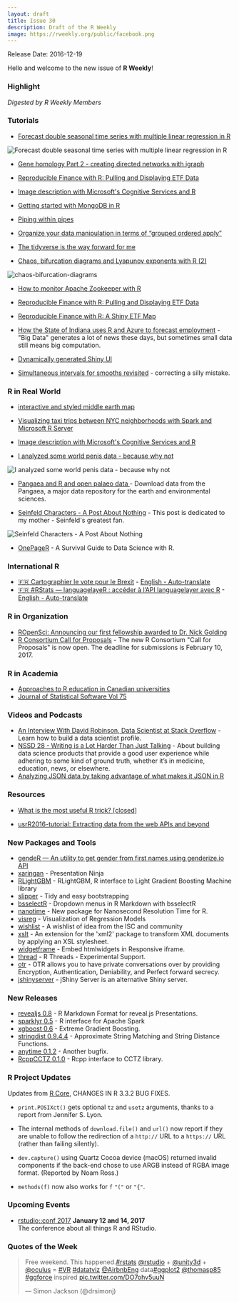 ```yaml
---
layout: draft
title: Issue 30
description: Draft of the R Weekly
image: https://rweekly.org/public/facebook.png
---
```


Release Date: 2016-12-19

Hello and welcome to the new issue of **R Weekly**!

### Highlight

*Digested by R Weekly Members*


### Tutorials

+ [Forecast double seasonal time series with multiple linear regression in R](https://petolau.github.io/Forecast-double-seasonal-time-series-with-multiple-linear-regression-in-R/)

![Forecast double seasonal time series with multiple linear regression in R](https://cdn.rawgit.com/PetoLau/petolau.github.io/0bad7ee8d58c2996f64ebcc7b1ebabd352dc0448/images/post_2/industry_4.gif)

+ [Gene homology Part 2 - creating directed networks with igraph](https://shiring.github.io/genome/2016/12/14/homologous_genes_part2_post)

+ [Reproducible Finance with R: Pulling and Displaying ETF Data](https://www.rstudio.com/rviews/2016/12/14/reproducible-finance-with-r-pulling-and-displaying-etf-data/)

+ [Image description with Microsoft's Cognitive Services and R](http://flovv.github.io/Roxford_extension/)

+ [Getting started with MongoDB in R](https://cran.r-project.org/web/packages/mongolite/vignettes/intro.html)

+ [Piping within pipes](http://nathaneastwood.github.io/2016-11-21-pipes-in-pipes/) 

+ [Organize your data manipulation in terms of “grouped ordered apply”](http://www.win-vector.com/blog/2016/12/organize-your-data-manipulation-in-terms-of-grouped-ordered-apply/)

+ [The tidyverse is the way forward for me](https://www.reddit.com/r/rstats/comments/5i8v97/the_tidyverse_is_the_way_forward_for_me/)

+ [Chaos, bifurcation diagrams and Lyapunov exponents with R (2)](https://a-blog-from-sydney.blogspot.jp/2016/12/chaos-bifurcation-diagrams-and-lyapunov.html)

![chaos-bifurcation-diagrams](https://cdn.rawgit.com/rweekly/image/master/2016-12-19/chaos-bifurcation-diagrams.jpg)

+ [How to monitor Apache Zookeeper with R](https://rud.is/b/2016/12/16/minding-the-zookeeper-with-r/)

+ [Reproducible Finance with R: Pulling and Displaying ETF Data](https://www.rstudio.com/rviews/2016/12/14/reproducible-finance-with-r-pulling-and-displaying-etf-data/)

+ [Reproducible Finance with R: A Shiny ETF Map](https://www.rstudio.com/rviews/2016/12/16/reproducible-finance-with-r-a-shiny-etf-map/)

+ [How the State of Indiana uses R and Azure to forecast employment](http://blog.revolutionanalytics.com/2016/12/state-of-indiana-employment.html) - "Big Data" generates a lot of news these days, but sometimes small data still means big computation.

+ [Dynamically generated Shiny UI](http://www.mango-solutions.com/wp/2016/12/dynamically-generated-shiny-ui/)

+ [Simultaneous intervals for smooths revisited](http://www.fromthebottomoftheheap.net/2016/12/15/simultaneous-interval-revisited/) -  correcting a silly mistake.

### R in Real World

+ [interactive and styled middle earth map](http://jkunst.com/r/interactive-and-styled-middle-earth-map/)

+ [Visualizing taxi trips between NYC neighborhoods with Spark and Microsoft R Server](http://blog.revolutionanalytics.com/2016/12/taxi-mrs-spark.html) 

+ [Image description with Microsoft's Cognitive Services and R](http://flovv.github.io/Roxford_extension/)

+ [I analyzed some world penis data - because why not](https://blog.jemu.name/post/2015/08/i-analyzed-some-world-penis-data---because-why-not/)

![I analyzed some world penis data - because why not](https://blog.jemu.name/images/plot_length_method-1.png)

+ [Pangaea and R and open palaeo data ](http://www.fromthebottomoftheheap.net/2016/12/16/pangaea-r-open-palaeo-data/) - Download data from the Pangaea, a major data repository for the earth and environmental sciences. 

+ [Seinfeld Characters - A Post About Nothing](https://stoltzmaniac.com/seinfeld-characters-a-post-about-nothing/) - This post is dedicated to my mother - Seinfeld's greatest fan.

![Seinfeld Characters - A Post About Nothing](https://stoltzmaniac.com/content/images/2016/12/seinfeld-characters-a-post-about-nothing/unnamed-chunk-9-1-small.PNG)

+ [OnePageR](http://togaware.com/onepager/) - A Survival Guide to Data Science with R.

### International R

+ [:fr: Cartographier le vote pour le Brexit](http://freakonometrics.hypotheses.org/49832) - [English - Auto-translate](http://translate.google.com/translate?hl=&sl=fr&tl=en&u=http://freakonometrics.hypotheses.org/49832)
+ [:fr: #RStats — languagelayeR : accéder à l’API languagelayer avec R](http://colinfay.me/rstats-languagelayer-api/) - [English - Auto-translate](http://translate.google.com/translate?hl=&sl=fr&tl=en&u=http://colinfay.me/rstats-languagelayer-api/)


### R in Organization

+ [ROpenSci: Announcing our first fellowship awarded to Dr. Nick Golding](http://ropensci.org/blog/blog/2016/12/12/ropensci-fellowship-zoon.html)
+ [R Consortium Call for Proposals](https://www.r-consortium.org/blog/2016/12/06/call-for-proposals) - The new R Consortium "Call for Proposals" is now open. The deadline for submissions is February 10, 2017.

### R in Academia

+ [Approaches to R education in Canadian universities](https://f1000research.com/articles/5-2802/v1)
+ [Journal of Statistical Software Vol 75](https://www.jstatsoft.org/issue/view/v075)


### Videos and Podcasts

+ [An Interview With David Robinson, Data Scientist at Stack Overflow](https://www.datacamp.com/community/blog/an-interview-with-david-robinson-data-scientist-at-stack-overflow) - Learn how to build a data scientist profile. 
+ [NSSD 28 - Writing is a Lot Harder Than Just Talking](https://soundcloud.com/nssd-podcast/episode-28-writing-is-a-lot-harder-than-just-talking) - About building data science products that provide a good user experience while adhering to some kind of ground truth, whether it’s in medicine, education, news, or elsewhere.
+ [Analyzing JSON data by taking advantage of what makes it JSON in R](https://blog.exploratory.io/analyzing-json-data-by-taking-advantage-of-the-structure-in-r-1e0508e30117#.7sxhp32yt)

### Resources

+ [What is the most useful R trick? \[closed\]](https://stackoverflow.com/questions/1295955/what-is-the-most-useful-r-trick)

+ [usrR2016-tutorial: Extracting data from the web APIs and beyond](https://github.com/ropensci/user2016-tutorial)

### New Packages and Tools

+ [gendeR — An utility to get gender from first names using genderize.io API](https://github.com/michelcaradec/gendeR)
+ [xaringan](https://github.com/yihui/xaringan) - Presentation Ninja
+ [RLightGBM](https://github.com/bwilbertz/RLightGBM) - RLightGBM, R interface to Light Gradient Boosting Machine library
+ [slipper](https://github.com/jtleek/slipper) - Tidy and easy bootstrapping
+ [bsselectR](https://walkerke.github.io/2016/12/rmd-dropdowns/) - Dropdown menus in R Markdown with bsselectR 
+ [nanotime](http://dirk.eddelbuettel.com/blog/2016/12/16/#nanotime_0.0.1) - New package for Nanosecond Resolution Time for R.
+ [visreg](https://github.com/pbreheny/visreg) - Visualization of Regression Models
+ [wishlist](https://github.com/RConsortium/wishlist) -  A wishlist of idea from the ISC and community
+ [xslt](https://github.com/jeroenooms/xslt) - An extension for the 'xml2' package to transform XML documents by applying an XSL stylesheet.
+ [widgetframe](https://github.com/bhaskarvk/widgetframe) - Embed htmlwidgets in Responsive iframe.
+ [thread](https://random-remarks.net/2016/12/11/a-very-experimental-threading-in-r/) - R Threads - Experimental Support.
+ [otr](https://github.com/jeroenooms/otr) - OTR allows you to have private conversations over by providing Encryption, Authentication, Deniability, and Perfect forward secrecy.
+ [jshinyserver](https://github.com/statsplot/jshinyserver) - jShiny Server is an alternative Shiny server.

### New Releases

+ [revealjs 0.8](https://github.com/rstudio/revealjs) - R Markdown Format for reveal.js Presentations.
+ [sparklyr 0.5](https://github.com/rstudio/sparklyr/releases) - 
R interface for Apache Spark
+ [xgboost 0.6](https://cran.r-project.org/web/packages/xgboost/index.html) - Extreme Gradient Boosting.
+ [stringdist 0.9.4.4](https://cran.r-project.org/web/packages/stringdist/index.html) - Approximate String Matching and String Distance Functions.
+ [anytime 0.1.2](http://dirk.eddelbuettel.com/blog/2016/12/13/#anytime_0.1.2) - Another bugfix.
+ [RcppCCTZ 0.1.0](https://cran.r-project.org/web/packages/RcppCCTZ/index.html) - Rcpp interface to CCTZ library.


### R Project Updates

Updates from [R Core](http://developer.r-project.org/blosxom.cgi/R-devel/NEWS), CHANGES IN R 3.3.2 BUG FIXES.

+ `print.POSIXct()` gets optional `tz` and `usetz` arguments, thanks to a report from Jennifer S. Lyon.

+ The internal methods of `download.file()` and `url()` now report if they are unable to follow the redirection of a `http://` URL to a `https://` URL (rather than failing silently).

+ `dev.capture()` using Quartz Cocoa device (macOS) returned invalid components if the back-end chose to use ARGB instead of RGBA image format. (Reported by Noam Ross.)

+ `methods(f)` now also works for `f` `"("` or `"{"`.


### Upcoming Events

+ [rstudio::conf 2017](https://www.rstudio.com/conference/)  **January 12 and 14, 2017** <br>
The conference about all things R and RStudio.<br /> 


### Quotes of the Week

<blockquote class="twitter-tweet" data-lang="en"><p lang="en" dir="ltr">Free weekend. This happened.<a href="https://twitter.com/hashtag/rstats?src=hash">#rstats</a> <a href="https://twitter.com/rstudio">@rstudio</a> + <a href="https://twitter.com/unity3d">@unity3d</a> + <a href="https://twitter.com/oculus">@oculus</a> = <a href="https://twitter.com/hashtag/VR?src=hash">#VR</a> <a href="https://twitter.com/hashtag/datatviz?src=hash">#datatviz</a> <a href="https://twitter.com/AirbnbEng">@AirbnbEng</a> data<a href="https://twitter.com/hashtag/ggplot2?src=hash">#ggplot2</a> <a href="https://twitter.com/thomasp85">@thomasp85</a> <a href="https://twitter.com/hashtag/ggforce?src=hash">#ggforce</a> inspired <a href="https://t.co/DO7ohv5uuN">pic.twitter.com/DO7ohv5uuN</a></p>&mdash; Simon Jackson (@drsimonj) <a href="https://twitter.com/drsimonj/status/808275793155530756"></a></blockquote>
